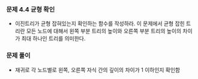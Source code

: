 ### 문제 4.4 균형 확인
- 이진트리가 균형 잡혀있는지 확인하는 함수를 작성하라. 이 문제에서 균형 잡힌 트리란 모든 노드에 대해서 왼쪽 부분 트리의 높이와 오른쪽 부분 트리의 높이의 차이가 최대 하나인 트리를 의미한다.

### 문제 풀이
- 재귀로 각 노드별로 왼쪽, 오른쪽 자식 간의 깊이의 차이가 1 이하인지 확인함 